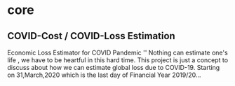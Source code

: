 # core
## COVID-Cost / COVID-Loss Estimation
Economic Loss Estimator for COVID Pandemic 
'' Nothing can estimate one's life , we have to be heartful in this hard time.
This project is just a concept to discuss about how we can estimate global loss due to COVID-19.
Starting on 31,March,2020 which is the last day of Financial Year 2019/20...
